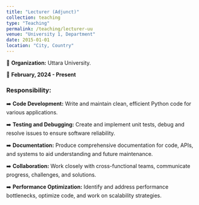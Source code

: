 ```yaml
---
title: "Lecturer (Adjunct)"
collection: teaching
type: "Teaching"
permalink: /teaching/lecturer-uu
venue: "University 1, Department"
date: 2015-01-01
location: "City, Country"
---
```

🏢 **Organization:** Uttara University.

📅 **February, 2024 - Present**

### **Responsibility:**

➡️ **Code Development:** Write and maintain clean, efficient Python code for various applications.

➡️ **Testing and Debugging:** Create and implement unit tests, debug and resolve issues to ensure software reliability.

➡️ **Documentation:** Produce comprehensive documentation for code, APIs, and systems to aid understanding and future maintenance.

➡️ **Collaboration:** Work closely with cross-functional teams, communicate progress, challenges, and solutions.

➡️ **Performance Optimization:** Identify and address performance bottlenecks, optimize code, and work on scalability strategies.

<!-- This is a description of a teaching experience. You can use markdown like any other post.

Heading 1
======

Heading 2
======

Heading 3
====== -->
